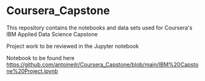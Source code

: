 # Coursera_Capstone
This repository contains the notebooks and data sets used for Coursera's IBM Applied Data Science Capstone

Project work to be reviewed in the Jupyter notebook

Notebook to be found here https://github.com/antoinejlr/Coursera_Capstone/blob/main/IBM%20Capstone%20Project.ipynb
